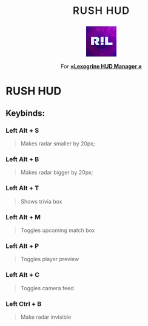 
<p align="center">
	<p align="center" style="font-weight:600; letter-spacing:1pt; font-size:20pt;">RUSH HUD</p>
	<p align="center"><img src="icon.png" alt="Logo" width="80" height="80"></p>
	<p align="center" style="font-weight:400;">For <a href='https://github.com/lexogrine/hud-manager'><strong>«Lexogrine HUD Manager »</strong></a></p>
</p>

# RUSH HUD


## Keybinds:
### **Left Alt + S**
>Makes radar smaller by 20px;
### **Left Alt + B**
>Makes radar bigger by 20px;
### **Left Alt + T**
>Shows trivia box
### **Left Alt + M**
>Toggles upcoming match box
### **Left Alt + P**
>Toggles player preview
### **Left Alt + C**
>Toggles camera feed
### **Left Ctrl + B**
>Make radar invisible
